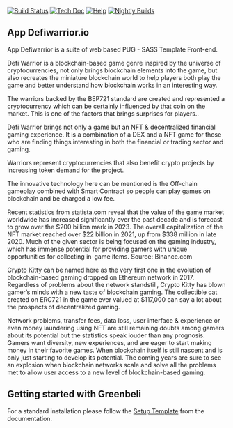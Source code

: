 [![Build Status](http://runbot.odoo.com/runbot/badge/flat/1/master.svg)](https://app.defiwarrior.io/)
[![Tech Doc](http://img.shields.io/badge/master-docs-875A7B.svg?style=flat&colorA=8F8F8F)](https://app.defiwarrior.io/)
[![Help](http://img.shields.io/badge/master-help-875A7B.svg?style=flat&colorA=8F8F8F)](https://app.defiwarrior.io/)
[![Nightly Builds](http://img.shields.io/badge/master-nightly-875A7B.svg?style=flat&colorA=8F8F8F)](https://app.defiwarrior.io/)

App Defiwarrior.io
----

App Defiwarrior is a suite of web based PUG - SASS Template Front-end.

Defi Warrior is a blockchain-based game genre inspired by the universe of cryptocurrencies, not only brings blockchain elements into the game, but also recreates the miniature blockchain world to help players both play the game and better understand how blockchain works in an interesting way. 

The warriors backed by the BEP721 standard are created and represented a cryptocurrency which can be certainly influenced by that coin on the market. This is one of the factors that brings surprises for players..

Defi Warrior brings not only a game but an NFT & decentralized financial gaming experience. It is a combination of a DEX and a NFT game for those who are finding things interesting in both the financial or trading sector and gaming.

Warriors represent cryptocurrencies that also benefit crypto projects by increasing token demand for the project.

The innovative technology here can be mentioned is the Off-chain gameplay combined with Smart Contract so people can play games on blockchain and be charged a low fee.

Recent statistics from statista.com reveal that the value of the game market worldwide has increased significantly over the past decade and is forecast to grow over the $200 billion mark in 2023. The overall capitalization of the NFT market reached over $22 billion in 2021, up from $338 million in late 2020. Much of the given sector is being focused on the gaming industry, which has immense potential for providing gamers with unique opportunities for collecting in-game items. Source: Binance.com

Crypto Kitty can be named here as the very first one in the evolution of blockchain-based gaming dropped on Ethereum network in 2017. Regardless of problems about the network standstill, Crypto Kitty has blown gamer’s minds with a new taste of blockchain gaming. The collectible cat created on ERC721 in the game ever valued at $117,000 can say a lot about the prospects of decentralized gaming.

Network problems, transfer fees, data loss, user interface & experience or even money laundering using NFT are still remaining doubts among gamers about its potential but the statistics speak louder than any prognosis. Gamers want diversity, new experiences, and are eager to start making money in their favorite games. When blockchain itself is still nascent and is only just starting to develop its potential. The coming years are sure to see an explosion when blockchain networks scale and solve all the problems met to allow user access to a new level of blockchain-based gaming.

Getting started with Greenbeli
-------------------------
For a standard installation please follow the <a href="https://app.defiwarrior.io/">Setup Template</a>
from the documentation.